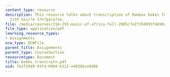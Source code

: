 ```yaml
---
content_type: resource
description: This resource talks about transcription of Rambax bakks for the december
  11th Soir?e S?n?gala?se.
file: /media/courses/21m-293-music-of-africa-fall-2005/7e2f294993f4690db312e4038bce8d6b_bakks_transcrptn.pdf
file_type: application/pdf
learning_resource_types:
- Assignments
ocw_type: OCWFile
parent_title: Assignments
parent_type: CourseSection
resourcetype: Document
title: bakks_transcrptn.pdf
uid: 7e2f2949-93f4-690d-b312-e4038bce8d6b
---
```

